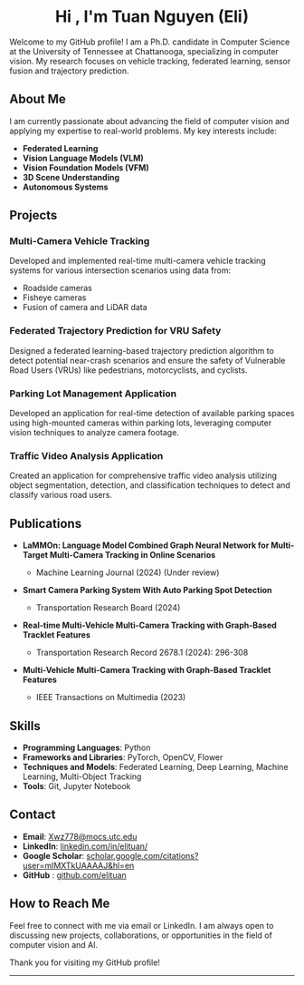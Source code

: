 <h1 align="center">Hi , I'm Tuan Nguyen (Eli)</h1>

Welcome to my GitHub profile! I am a Ph.D. candidate in Computer Science at the University of Tennessee at Chattanooga, specializing in computer vision. My research focuses on vehicle tracking, federated learning, sensor fusion and trajectory prediction.

## About Me

I am currently passionate about advancing the field of computer vision and applying my expertise to real-world problems. My key interests include:
- **Federated Learning**
- **Vision Language Models (VLM)**
- **Vision Foundation Models (VFM)**
- **3D Scene Understanding**
- **Autonomous Systems**

## Projects

### Multi-Camera Vehicle Tracking
Developed and implemented real-time multi-camera vehicle tracking systems for various intersection scenarios using data from:
- Roadside cameras
- Fisheye cameras
- Fusion of camera and LiDAR data

### Federated Trajectory Prediction for VRU Safety
Designed a federated learning-based trajectory prediction algorithm to detect potential near-crash scenarios and ensure the safety of Vulnerable Road Users (VRUs) like pedestrians, motorcyclists, and cyclists.

### Parking Lot Management Application
Developed an application for real-time detection of available parking spaces using high-mounted cameras within parking lots, leveraging computer vision techniques to analyze camera footage.

### Traffic Video Analysis Application
Created an application for comprehensive traffic video analysis utilizing object segmentation, detection, and classification techniques to detect and classify various road users.

## Publications

<!-- - **FLaMMOn: Federated Learning for Graph Language Model in Multi-Target Multi-Camera Tracking in Online Scenarios**
  - ACML - Machine Learning Journal (2024) (Under review) -->

- **LaMMOn: Language Model Combined Graph Neural Network for Multi-Target Multi-Camera Tracking in Online Scenarios**
  - Machine Learning Journal (2024) (Under review)

- **Smart Camera Parking System With Auto Parking Spot Detection**
  - Transportation Research Board (2024)

- **Real-time Multi-Vehicle Multi-Camera Tracking with Graph-Based Tracklet Features**
  - Transportation Research Record 2678.1 (2024): 296-308

- **Multi-Vehicle Multi-Camera Tracking with Graph-Based Tracklet Features**
  - IEEE Transactions on Multimedia (2023)

## Skills

- **Programming Languages**: Python
- **Frameworks and Libraries**: PyTorch, OpenCV, Flower
- **Techniques and Models**: Federated Learning, Deep Learning, Machine Learning, Multi-Object Tracking
- **Tools**: Git, Jupyter Notebook

## Contact

- **Email**: Xwz778@mocs.utc.edu
- **LinkedIn**: [linkedin.com/in/elituan/](https://linkedin.com/in/elituan/)
- **Google Scholar**: [scholar.google.com/citations?user=mIMXTkUAAAAJ&hl=en](https://scholar.google.com/citations?user=mIMXTkUAAAAJ&hl=en)
- **GitHub**
: [github.com/elituan](https://github.com/elituan)

## How to Reach Me

Feel free to connect with me via email or LinkedIn. I am always open to discussing new projects, collaborations, or opportunities in the field of computer vision and AI.

Thank you for visiting my GitHub profile!

---

